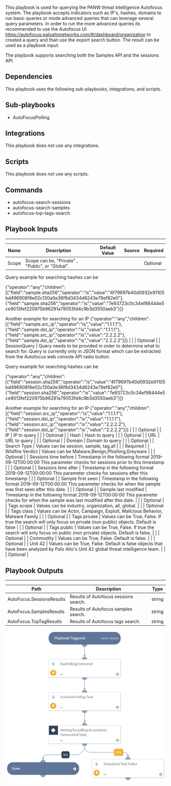 This playbook is used for querying the PANW threat intelligence Autofocus system. The playbook accepts indicators such as IP's, hashes, domains to run basic queries or mode advanced queries that can leverage several query parameters. In order to run the more advanced queries its recommended to use the Autofocus UI https://autofocus.paloaltonetworks.com/#/dashboard/organization to created a query and than use the export search button. The result can be used as a playbook input.

The playbook supports searching both the Samples API and the sessions API.

## Dependencies
This playbook uses the following sub-playbooks, integrations, and scripts.

## Sub-playbooks
* AutoFocusPolling

## Integrations
This playbook does not use any integrations.

## Scripts
This playbook does not use any scripts.

## Commands
* autofocus-search-sessions
* autofocus-search-samples
* autofocus-top-tags-search

## Playbook Inputs
---

| **Name** | **Description** | **Default Value** | **Source** | **Required** |
| --- | --- | --- | --- | --- |
| Scope | Scope can be, "Private" , "Public", or "Global". |  |  | Optional | | SampleQuery | Query needs to be provided in order to determine what to search for. Query is currently only in JSON format which can be extracted from the Autofocus web console API radio button. 

Query example for searching hashes can be

\{"operator":"any","children":\[\{"field":"sample.sha256","operator":"is","value":"4f79697b40d0932e91105bd496908f8e02c130a0e36f6d3434d6243e79ef82e0"\},\{"field":"sample.sha256","operator":"is","value":"7e93723c0c34ef98444e5ce9013fef220975b96291a79053fd4c9b3d3550aeb3"\}\]\}

Another example for searching for an IP
\{"operator":"any","children":\[\{"field":"sample.src\_ip","operator":"is","value":"1.1.1.1"\},\{"field":"sample.dst\_ip","operator":"is","value":"1.1.1.1"\},\{"field":"sample.src\_ip","operator":"is","value":"2.2.2.2"\},\{"field":"sample.dst\_ip","operator":"is","value":"2.2.2.2"\}\]\}
 |  |  | Optional |
| SessionQuery | Query needs to be provided in order to determine what to search for. Query is currently only in JSON format which can be extracted from the Autofocus web console API radio button.

Query example for searching hashes can be

\{"operator":"any","children":\[\{"field":"session.sha256","operator":"is","value":"4f79697b40d0932e91105bd496908f8e02c130a0e36f6d3434d6243e79ef82e0"\},\{"field":"session.sha256","operator":"is","value":"7e93723c0c34ef98444e5ce9013fef220975b96291a79053fd4c9b3d3550aeb3"\}\]\}

Another example for searching for an IP
\{"operator":"any","children":\[\{"field":"session.src\_ip","operator":"is","value":"1.1.1.1"\},\{"field":"session.dst\_ip","operator":"is","value":"1.1.1.1"\},\{"field":"session.src\_ip","operator":"is","value":"2.2.2.2"\},\{"field":"session.dst\_ip","operator":"is","value":"2.2.2.2"\}\]\}
 |  |  | Optional |
| IP | IP to query |  |  | Optional |
| Hash | Hash to query |  |  | Optional |
| URL | URL to query |  |  | Optional |
| Domain | Domain to query |  |  | Optional |
| Search Type | Values can be session, sample, tag,all
 |  |  | Required |
| Wildfire Verdict | Values can be Malware,Benign,Phishing,Greyware |  |  | Optional |
| Sessions time before | Timestamp in the following format
2019\-09\-12T00:00:00
This parameter checks for sessions prior to this timestamp |  |  | Optional |
| Sessions time after | Timestamp in the following format
2019\-09\-12T00:00:00
This parameter checks for sessions after this timestamp |  |  | Optional |
| Sample first seen | Timestamp in the following format
2019\-09\-12T00:00:00
This parameter checks for when the sample was first seen after this date. |  |  | Optional |
| Sample last modified | Timestamp in the following format
2019\-09\-12T00:00:00
This parameter checks for when the sample was last modified after this date. |  |  | Optional |
| Tags scope | Values can be industry, organization, all, global. |  |  | Optional |
| Tags class | Values can be Actor, Campaign, Exploit, Malicious Behavior, Malware Family |  |  | Optional |
| Tags private | Values can be True, False. If true the search will only focus on private \(non public\) objects. Default is false |  |  | Optional |
| Tags public | Values can be True, False. If true the search will only focus on public \(non private\) objects. Default is false. |  |  | Optional |
| Commodity | Values can be True, False. Default is false. |  |  | Optional |
| Unit 42 | Values can be True, False. Default is false objects that have been analyzed by Palo Alto's Unit 42 global threat intelligence team. |  |  | Optional |

## Playbook Outputs
---

| **Path** | **Description** | **Type** |
| --- | --- | --- |
| AutoFocus.SessionsResults | Results of Autofocus sessions search. | string |
| AutoFocus.SamplesResults | Results of Autofocus samples search. | string |
| AutoFocus.TopTagResults | Results of Autofocus tags search. | string |

![AutoFocusPolling](https://github.com/ElazarK/content-docs/blob/master/images/playbooks/AutoFocusPolling.png)
